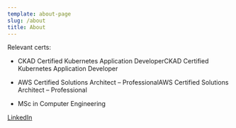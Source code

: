 ```yaml
---
template: about-page
slug: /about
title: About
---
```

Relevant certs:

- CKAD Certified Kubernetes Application DeveloperCKAD Certified Kubernetes Application Developer

- AWS Certified Solutions Architect – ProfessionalAWS Certified Solutions Architect – Professional

- MSc in Computer Engineering

[LinkedIn](https://www.linkedin.com/in/marco-pierobon-a82ab646/)
